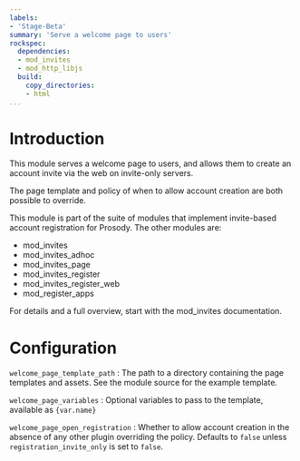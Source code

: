 ```yaml
---
labels:
- 'Stage-Beta'
summary: 'Serve a welcome page to users'
rockspec:
  dependencies:
  - mod_invites
  - mod_http_libjs
  build:
    copy_directories:
    - html
...
```


Introduction
============

This module serves a welcome page to users, and allows them to create an
account invite via the web on invite-only servers.

The page template and policy of when to allow account creation are both
possible to override.

This module is part of the suite of modules that implement invite-based
account registration for Prosody. The other modules are:

- mod_invites
- mod_invites_adhoc
- mod_invites_page
- mod_invites_register
- mod_invites_register_web
- mod_register_apps

For details and a full overview, start with the mod_invites documentation.

Configuration
=======

`welcome_page_template_path`
:   The path to a directory containing the page templates and assets. See
    the module source for the example template.

`welcome_page_variables`
:   Optional variables to pass to the template, available as `{var.name}`

`welcome_page_open_registration`
:   Whether to allow account creation in the absence of any other plugin
    overriding the policy. Defaults to `false` unless `registration_invite_only`
    is set to `false`.
